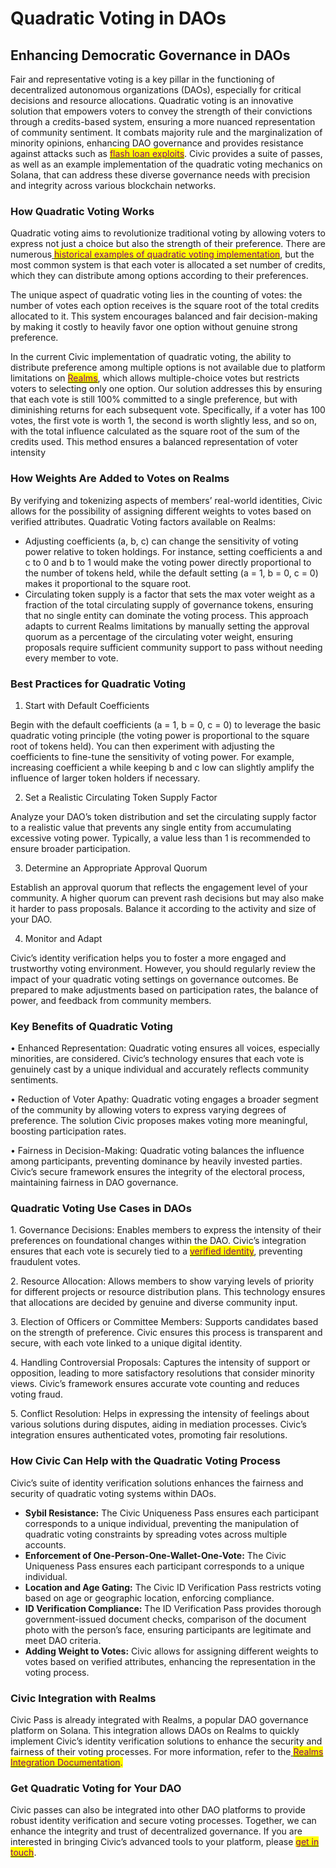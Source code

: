 # Quadratic Voting in DAOs

## Enhancing Democratic Governance in DAOs

Fair and representative voting is a key pillar in the functioning of decentralized autonomous organizations (DAOs), especially for critical decisions and resource allocations. Quadratic voting is an innovative solution that empowers voters to convey the strength of their convictions through a credits-based system, ensuring a more nuanced representation of community sentiment. It combats majority rule and the marginalization of minority opinions, enhancing DAO governance and provides resistance against attacks such as [<mark style="color:purple;">flash loan exploits</mark>](https://www.researchgate.net/figure/Example-flash-loan-attack-against-Maker-DAO-All-steps-can-be-executed-within-one\_fig3\_339374442). Civic provides a suite of passes, as well as an example implementation of the quadratic voting mechanics on Solana, that can address these diverse governance needs with precision and integrity across various blockchain networks.

### How Quadratic Voting Works

Quadratic voting aims to revolutionize traditional voting by allowing voters to express not just a choice but also the strength of their preference. There are numerous[ <mark style="color:purple;">historical examples of quadratic voting implementation</mark>](https://en.m.wikipedia.org/wiki/Quadratic\_voting#Applications), but the most common system is that each voter is allocated a set number of credits, which they can distribute among options according to their preferences.&#x20;

The unique aspect of quadratic voting lies in the counting of votes: the number of votes each option receives is the square root of the total credits allocated to it. This system encourages balanced and fair decision-making by making it costly to heavily favor one option without genuine strong preference.

In the current Civic implementation of quadratic voting, the ability to distribute preference among multiple options is not available due to platform limitations on [<mark style="color:purple;">Realms</mark>](https://realms.today/), which allows multiple-choice votes but restricts voters to selecting only one option. Our solution addresses this by ensuring that each vote is still 100% committed to a single preference, but with diminishing returns for each subsequent vote. Specifically, if a voter has 100 votes, the first vote is worth 1, the second is worth slightly less, and so on, with the total influence calculated as the square root of the sum of the credits used. This method ensures a balanced representation of voter intensity

### How Weights Are Added to Votes on Realms

By verifying and tokenizing aspects of members’ real-world identities, Civic allows for the possibility of assigning different weights to votes based on verified attributes. Quadratic Voting factors available on Realms:

* Adjusting coefficients (a, b, c) can change the sensitivity of voting power relative to token holdings. For instance, setting coefficients a and c to 0 and b to 1 would make the voting power directly proportional to the number of tokens held, while the default setting (a = 1, b = 0, c = 0) makes it proportional to the square root.
* Circulating token supply is a factor that sets the max voter weight as a fraction of the total circulating supply of governance tokens, ensuring that no single entity can dominate the voting process. This approach adapts to current Realms limitations by manually setting the approval quorum as a percentage of the circulating voter weight, ensuring proposals require sufficient community support to pass without needing every member to vote.

### Best Practices for Quadratic Voting

1. Start with Default Coefficients

Begin with the default coefficients (a = 1, b = 0, c = 0) to leverage the basic quadratic voting principle (the voting power is proportional to the square root of tokens held). You can then experiment with adjusting the coefficients to fine-tune the sensitivity of voting power. For example, increasing coefficient a while keeping b and c low can slightly amplify the influence of larger token holders if necessary.

2. Set a Realistic Circulating Token Supply Factor

Analyze your DAO’s token distribution and set the circulating supply factor to a realistic value that prevents any single entity from accumulating excessive voting power. Typically, a value less than 1 is recommended to ensure broader participation.

3. Determine an Appropriate Approval Quorum

Establish an approval quorum that reflects the engagement level of your community. A higher quorum can prevent rash decisions but may also make it harder to pass proposals. Balance it according to the activity and size of your DAO.

4. Monitor and Adapt

Civic’s identity verification helps you to foster a more engaged and trustworthy voting environment. However, you should regularly review the impact of your quadratic voting settings on governance outcomes. Be prepared to make adjustments based on participation rates, the balance of power, and feedback from community members.

### Key Benefits of Quadratic Voting

• Enhanced Representation: Quadratic voting ensures all voices, especially minorities, are considered. Civic’s technology ensures that each vote is genuinely cast by a unique individual and accurately reflects community sentiments.

• Reduction of Voter Apathy: Quadratic voting engages a broader segment of the community by allowing voters to express varying degrees of preference. The solution Civic proposes makes voting more meaningful, boosting participation rates.

• Fairness in Decision-Making: Quadratic voting balances the influence among participants, preventing dominance by heavily invested parties. Civic’s secure framework ensures the integrity of the electoral process, maintaining fairness in DAO governance.

### Quadratic Voting Use Cases in DAOs

&#x20; 1\. Governance Decisions: Enables members to express the intensity of their preferences on foundational changes within the DAO. Civic’s integration ensures that each vote is securely tied to a [<mark style="color:purple;">verified identity</mark>](https://docs.civic.com/), preventing fraudulent votes.

&#x20; 2\. Resource Allocation: Allows members to show varying levels of priority for different projects or resource distribution plans. This technology ensures that allocations are decided by genuine and diverse community input.

&#x20; 3\. Election of Officers or Committee Members: Supports candidates based on the strength of preference. Civic ensures this process is transparent and secure, with each vote linked to a unique digital identity.

&#x20; 4\. Handling Controversial Proposals: Captures the intensity of support or opposition, leading to more satisfactory resolutions that consider minority views. Civic’s framework ensures accurate vote counting and reduces voting fraud.

&#x20; 5\. Conflict Resolution: Helps in expressing the intensity of feelings about various solutions during disputes, aiding in mediation processes. Civic’s integration ensures authenticated votes, promoting fair resolutions.

### How Civic Can Help with the Quadratic Voting Process

Civic’s suite of identity verification solutions enhances the fairness and security of quadratic voting systems within DAOs.

* **Sybil Resistance:** The Civic Uniqueness Pass ensures each participant corresponds to a unique individual, preventing the manipulation of quadratic voting constraints by spreading votes across multiple accounts.
* **Enforcement of One-Person-One-Wallet-One-Vote:** The Civic Uniqueness Pass ensures each participant corresponds to a unique individual.
* **Location and Age Gating:** The Civic ID Verification Pass restricts voting based on age or geographic location, enforcing compliance.
* **ID Verification Compliance:** The ID Verification Pass provides thorough government-issued document checks, comparison of the document photo with the person’s face, ensuring participants are legitimate and meet DAO criteria.
* **Adding Weight to Votes:** Civic allows for assigning different weights to votes based on verified attributes, enhancing the representation in the voting process.

### Civic Integration with Realms

Civic Pass is already integrated with Realms, a popular DAO governance platform on Solana. This integration allows DAOs on Realms to quickly implement Civic’s identity verification solutions to enhance the security and fairness of their voting processes. For more information, refer to the[ <mark style="color:purple;">Realms Integration Documentation</mark>](https://docs.civic.com/third-party-integrations/realms)<mark style="color:purple;">.</mark>

### Get Quadratic Voting for Your DAO

Civic passes can also be integrated into other DAO platforms to provide robust identity verification and secure voting processes. Together, we can enhance the integrity and trust of decentralized governance. If you are interested in bringing Civic’s advanced tools to your platform, please [<mark style="color:purple;">get in touch</mark>](https://share.hsforms.com/1NvBk0zfyR3aWcMosBxJETQbzn0a).
